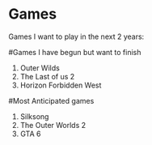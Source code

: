 # Games
Games I want to play in the next 2 years:


#Games I have begun but want to finish

1. Outer Wilds
2. The Last of us 2
3. Horizon Forbidden West

#Most Anticipated games

1. Silksong
2. The Outer Worlds 2
3. GTA 6

